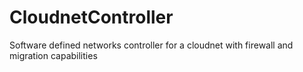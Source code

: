 # CloudnetController
Software defined networks controller for a cloudnet with firewall and migration capabilities  

